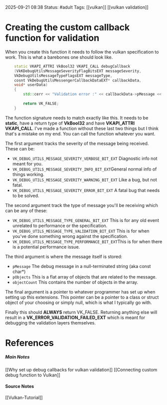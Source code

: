 2025-09-21 08:38
Status: #adult 
Tags: [[vulkan]] [[vulkan validation]]
# Creating the custom callback function for validation

When you create this function it needs to follow the vulkan specification to work. This is what a barebones one should look like.  

```c++
	static VKAPI_ATTRI VkBool32 VKAPI_CALL debugCallback
	(VkKDebugUtilsMessageSeverityFlagBitsEXT messageSeverity,
	VkDebugUtilsMessageTypeFlagsEXT messageType,
	cosnt VkDebugUtilsMessengerCallbackDataEXT* callbackData,
	void* userData)
	{
		std::cerr << "Validation error :" << callbackData->pMessage << std::endl;
		
		return VK_FALSE;
	}
```

The function signature needs to match exactly like this. It needs to be **static**, have a return type of **VkBool32** and have **VKAPI_ATTRI** **VKAPI_CALL**. I've made a function without these last two things but I think that's a mistake on my end. You can call the function whatever you want.

The first argument tracks the severity of the message being received. These can be:
- `VK_DEBUG_UTILS_MESSAGE_SEVERITY_VERBOSE_BIT_EXT` Diagnostic info not meant for you.
- `VK_DEBUG_UTILS_MESSAGE_SEVERITY_INFO_BIT_EXT`General normal info of things working.
- `VK_DEBUG_UTILS_MESSAGE_SEVERITY_WARNING_BIT_EXT` Like a bug, but not fatal.
- `VK_DEBUG_UTILS_MESSAGE_SEVERITY_ERROR_BIT_EXT` A fatal bug that needs to be solved.

The second argument track the type of message you'll be receiving which can be any of these:
- `VK_DEBUG_UTILS_MESSAGE_TYPE_GENERAL_BIT_EXT` This is for any old event unrelated to performance or the specification. 
- `VK_DEBUG_UTILS_MESSAGE_TYPE_VALIDATION_BIT_EXT` This is for when you've done something wrong against the specification.
- `VK_DEBUG_UTILS_MESSAGE_TYPE_PERFORMANCE_BIT_EXT`This is for when there is a potential performance issue.

The third argument is where the message itself is stored:
- `pMessage` The debug message in a null-terminated string (aka const char*)
- `pObjects` This is a flat array of objects that are related to the message.
- `objectCount` This contains the number of objects in the array.

The final argument is a pointer to whatever programmer has set up when setting up this extensions. This pointer can be a pointer to a class or struct object of your choosing or simply null, which is what I typically go with.

Finally this should **ALWAYS** return VK_FALSE. Returning anything else will result in a **VK_ERROR_VALIDATION_FAILED_EXT** which is meant for debugging the validation layers themselves.
# References
##### Main Notes
[[Why set up debug callbacks for vulkan validation]]
[[Connecting custom debug function to Vulkan]]
#### Source Notes
[[Vulkan-Tutorial]]